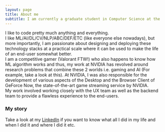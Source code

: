 ```yaml
---
layout: page
title: About me
subtitle: I am currently a graduate student in Computer Science at the University of Massachusetts, Amherst.
---
```


I like to code pretty much anything and everything.<br> 
I like ML/AI/DL/CV/NLP/ABC/DEF/ETC (like everyone else nowadays), but more importantly, I am passionate about designing and deploying these technology stacks at a practical scale where it can be used to make the life of an end-user somewhat better.<br>
I am a competitive gamer (Valorant FTW!) who also happens to know how ML algorithm works and thus, my work at NVIDIA has revolved around research problems that combine these 2 worlds i.e. gaming and AI (For example, take a look at this). At NVIDIA, I was also responsible for the development of various aspects of the Desktop and the Browser Client of GeForce Now, the state-of-the-art game streaming service by NVIDIA.<br>
My work involved working closely with the UX team as well as the backend team to provide a flawless experience to the end-users.<br>

### My story

Take a look at my [LinkedIn](https://www.linkedin.com/in/abhishek-lalwani-ba24a6138/) if you want to know what all I did in my life and when I did it and where I did it etc.
